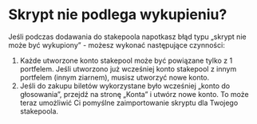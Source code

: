 # Skrypt nie podlega wykupieniu?

Jeśli podczas dodawania do stakepoola napotkasz błąd typu „skrypt nie może być wykupiony” - możesz wykonać następujące czynności:

1. Każde utworzone konto stakepool może być powiązane tylko z 1 portfelem. Jeśli utworzono już wcześniej konto stakepool z innym portfelem (innym ziarnem), musisz utworzyć nowe konto.
2. Jeśli do zakupu biletów wykorzystane było wcześniej „konto do głosowania”, przejdź na stronę „Konta” i utwórz nowe konto. To może teraz umożliwić Ci pomyślne zaimportowanie skryptu dla Twojego stakepoola.
